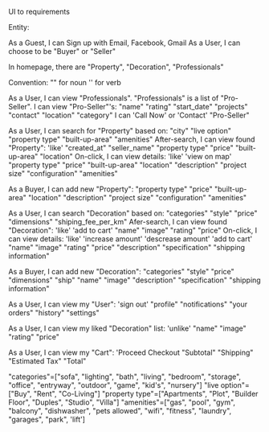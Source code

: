 UI to requirements

Entity:

As a Guest, I can Sign up with Email, Facebook, Gmail
As a User, I can choose to be "Buyer" or "Seller"

In homepage, there are "Property", "Decoration", "Professionals"

Convention:
  "" for noun
  '' for verb



As a User, I can view "Professionals".
"Professionals" is a list of "Pro-Seller".
I can view "Pro-Seller"'s:
  "name"
  "rating"
  "start_date"
  "projects"
  "contact"
  "location"
  "category" 
I can 'Call Now' or 'Contact' "Pro-Seller"

As a User, I can search for "Property" based on:
  "city"
  "live option"
  "property type"
  "built-up-area"
  "amenities"
  After-search, I can view found "Property":
    'like'
    "created_at"
    "seller_name"
    "property type"
    "price"
    "built-up-area"
    "location"
    On-click, I can view details:
      'like'
      'view on map'
      "property type"
      "price"
      "built-up-area"
      "location"
      "description"
      "project size"
      "configuration"
      "amenities"

As a Buyer, I can add new "Property":
  "property type"
  "price"
  "built-up-area"
  "location"
  "description"
  "project size"
  "configuration"
  "amenities"

As a User, I can search "Decoration" based on:
  "categories"
  "style"
  "price"
  "dimensions"
  "shiping_fee_per_km"
  Afer-search, I can view found "Decoration":
    'like'
    'add to cart'
    "name"
    "image"
    "rating"
    "price"
    On-click, I can view details:
      'like'
      'increase amount'
      'descrease amount'
      'add to cart' 
      "name"
      "image"
      "rating"
      "price"
      "description"
      "specification"
      "shipping information"

As a Buyer, I can add new "Decoration":
  "categories"
  "style"
  "price"
  "dimensions"
  "ship"
  "name"
  "image"
  "description"
  "specification"
  "shipping information"



As a User, I can view my "User":
  'sign out'
  "profile"
  "notifications"
  "your orders"
  "history"
  "settings"

As a User, I can view my liked "Decoration" list:
  'unlike'
  "name"
  "image"
  "rating"
  "price"

As a User, I can view my "Cart":
  'Proceed Checkout
  "Subtotal"
  "Shipping"
  "Estimated Tax"
  "Total"



"categories"=["sofa", "lighting", "bath", "living", "bedroom", "storage", "office", "entryway", "outdoor", "game", "kid's", "nursery"]
"live option"=["Buy", "Rent", "Co-Living"]
"property type"=["Apartments", "Plot", "Builder Floor", "Duples", "Studio", "Villa"]
"amenities"=["gas", "pool", "gym", "balcony", "dishwasher", "pets allowed", "wifi", "fitness", "laundry", "garages", "park", 'lift']